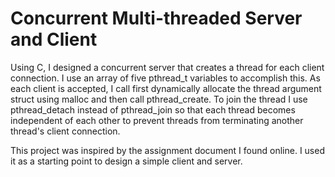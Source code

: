 # Concurrent Multi-threaded Server and Client
Using C, I designed a concurrent server that creates a thread for each client connection. I use an array of five pthread_t variables to accomplish this. As each client is accepted, I call first dynamically allocate the thread argument struct using malloc and then call pthread_create. To join the thread I use pthread_detach instead of pthread_join so that each thread becomes independent of each other to prevent threads from terminating another thread's client connection.

This project was inspired by the assignment document I found online. I used it as a starting point to design a simple client and server.
